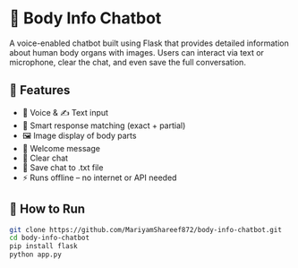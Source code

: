 # 🤖 Body Info Chatbot

A voice-enabled chatbot built using Flask that provides detailed information about human body organs with images. Users can interact via text or microphone, clear the chat, and even save the full conversation.

## 🌟 Features

- 🎤 Voice & ✍️ Text input
- 🧠 Smart response matching (exact + partial)
- 🖼️ Image display of body parts
- 💬 Welcome message
- 🧹 Clear chat
- 💾 Save chat to .txt file
- ⚡ Runs offline – no internet or API needed

## 🚀 How to Run

```bash
git clone https://github.com/MariyamShareef872/body-info-chatbot.git
cd body-info-chatbot
pip install flask
python app.py
